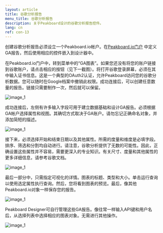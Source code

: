 ```yaml
---
layout: article
title: 谷歌分析报告
menu_title: 谷歌分析报告
description: 关于Peakboard设计的谷歌分析报告控件。
lang: cn
ref: con-13
---
```


创建谷歌分析报告必须设立一个Peakboard.io帐户。在[Peakboard.io门户](/peakboardio/01-en-intro-peakboard-io.html) 中定义GA报告，然后使用相应的控件嵌入到设计器中。

在Peakboard.io门户中，转到菜单中的“GA图表”。如果您还没有将您的账户链接到谷歌账户，请点击相应的按钮（见下一截图）。将打开谷歌登录屏幕，必须在其中输入证书信息。这是一个典型的OAuth2认证，允许Peakboard访问您的谷歌分析数据。您可以随时在Google档案中撤销此权限。成功连接后，可以创建任意数量的报告。链接只需要制作一次，然后就可以保留。

![image_1](/assets/images/Controls/google-analytics/Controls_GA_01.png)

成功连接后，左侧有许多输入字段可用于建立数据基础和设计GA报告。必须根据GA帐户选择属性和视图。其确切方式取决于GA账户。请勿忘记正确命名对象，并添加简短的描述。

![image_1](/assets/images/Controls/google-analytics/Controls_GA_02.png)

接下来，必须选择开始和结束日期以及其他属性。所需的度量和维度是必填字段。排序、筛选和分割均自动进行。请注意，谷歌分析提供了无数的可能性。因此，正确设置这些属性并不容易，需要更深入的专业知识。有关尺寸、度量和其他属性的更多详细信息，请参考谷歌文档。

![image_1](/assets/images/Controls/google-analytics/Controls_GA_03.png)

最后一部分中，只需指定可视化的详情。图表的标题、类型和大小。单击运行查询以使用选定属性执行查询。然后，您将看到图表的预览。最后，像其他Peakboard.io对象一样保存您的报告。

![image_1](/assets/images/Controls/google-analytics/Controls_GA_04.png)

Peakboard Designer可自行管理这些GA报告。像往常一样输入API键和用户名后，从选择列表中选择相应的图表对象。无需进行其他操作。

![image_1](/assets/images/Controls/google-analytics/Controls_GA_05.png)
